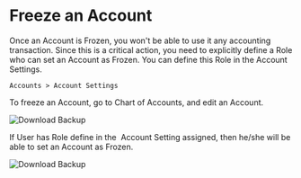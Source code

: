 # Freeze an Account

Once an Account is Frozen, you won't be able to use it any accounting transaction. Since this is a critical action, you need to explicitly define a Role who can set an Account as Frozen. You can define this Role in the Account Settings.  

`Accounts > Account Settings`

To freeze an Account, go to Chart of Accounts, and edit an Account.

<img class="screenshot" alt="Download Backup" src="{{docs_base_url}}/assets/img/articles/freeze-account-1.png">

If User has Role define in the  Account Setting assigned, then he/she will be able to set an Account as Frozen.

<img class="screenshot" alt="Download Backup" src="{{docs_base_url}}/assets/img/articles/freeze-account-2.png">